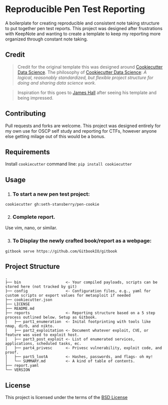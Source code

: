 Reproducible Pen Test Reporting
====================

A boilerplate for creating reproducible and consistent note taking structure to put together pen test reports. This project was designed after frustrations with KeepNote and wanting to create a template to keep my reporting more organized through constant note taking.

Credit
------
> Credit for the original template this was designed around [Cookiecutter Data Science](https://github.com/drivendata/cookiecutter-data-science). The philosophy of [Cookiecutter Data Science](https://github.com/drivendata/cookiecutter-data-science): *A logical, reasonably standardized, but flexible project structure for doing and sharing data science work.*


> Inspiration for this goes to [James Hall](https://411hall.github.io/OSCP-Preparation/) after seeing his template and being impressed. 


Contributing
------------
Pull requests and forks are welcome. This project was designed entirely for my own use for OSCP self study and reporting for CTFs, however anyone else getting milage out of this would be a bonus.

Requirements
------------
Install `cookiecutter` command line: `pip install cookiecutter`    

Usage
-----
1) ### To start a new pen test project:

`cookiecutter gh:seth-stansberry/pen-cookie`

2) ### Complete report.
Use vim, nano, or similar.

3) ### To Display the newly crafted book/report as a webpage:
`gitbook serve https://github.com/GitbookIO/gitbook`

Project Structure
-----------------

```
.
├── bin                    <- Your compiled payloads, scripts can be stored here (not tracked by git)
├── config		           <- Configuration files, e.g., yaml for custom scripts or export values for metasploit if needed
├── cookiecutter.json
├── LICENSE
├── README.md
├── reports                <- Reporting structure based on a 5 step process outlined below. Setup as Gitbook.
│   ├── part1_enumeration  <- Inital footprinting with tools like nmap, dirb, and nikto.
│   ├── part2_exploitation <- Document whatever exploit, CVE, or feature was used to exploit host.
│   ├── part3_post_exploit <- List of enumerated services, applications, scheduled tasks, ec.
│   ├── part4_privesc      <- Privesc vulnerability, exploit code, and proof.
│   ├── part5_lootA	       <- Hashes, passwords, and flags- oh my!
│   └── SUMMARY.md	       <- A kind of table of contents.
├── report.yaml
└── VERSION

```

License
-------
This project is licensed under the terms of the [BSD License](/LICENSE)
